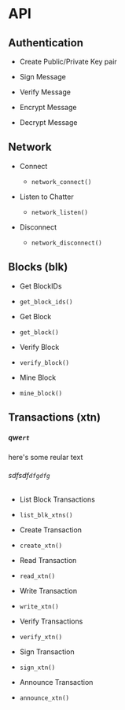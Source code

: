 # API

## Authentication

 - Create Public/Private Key pair
 
 - Sign Message

 - Verify Message

 - Encrypt Message

 - Decrypt Message

## Network

 + Connect 
   - `network_connect()`

 + Listen to Chatter 
   - `network_listen()`

 + Disconnect
   - `network_disconnect()`

## Blocks (blk)

+ Get BlockIDs
 +  `get_block_ids()`

+ Get Block 
 + `get_block()`

+ Verify Block
 +  `verify_block()`

+ Mine Block
 +  `mine_block()`

## Transactions (xtn)

##### qwe`rt`

here's some reular text

###### sdfsdf`dfgdfg`

- List Block Transactions
 - `list_blk_xtns()`

- Create Transaction
 - `create_xtn()`

- Read Transaction
 - `read_xtn()`

- Write Transaction
 - `write_xtn()`

- Verify Transactions
 - `verify_xtn()`

- Sign Transaction
 - `sign_xtn()`

- Announce Transaction
 - `announce_xtn()`
